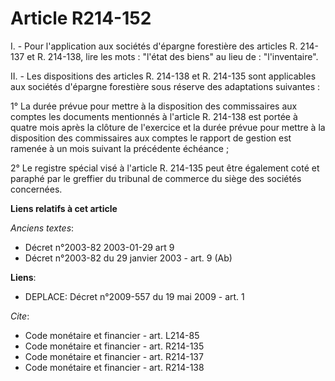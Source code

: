 # Article R214-152

I. - Pour l'application aux sociétés d'épargne forestière des articles R. 214-137 et R. 214-138, lire les mots : "l'état des
biens" au lieu de : "l'inventaire".

II. - Les dispositions des articles R. 214-138 et R. 214-135 sont applicables aux sociétés d'épargne forestière sous réserve
des adaptations suivantes :

1° La durée prévue pour mettre à la disposition des commissaires aux comptes les documents mentionnés à l'article R. 214-138
est portée à quatre mois après la clôture de l'exercice et la durée prévue pour mettre à la disposition des commissaires aux
comptes le rapport de gestion est ramenée à un mois suivant la précédente échéance ;

2° Le registre spécial visé à l'article R. 214-135 peut être également coté et paraphé par le greffier du tribunal de
commerce du siège des sociétés concernées.

**Liens relatifs à cet article**

_Anciens textes_:

  - Décret n°2003-82 2003-01-29 art 9
  - Décret n°2003-82 du 29 janvier 2003 - art. 9 (Ab)

**Liens**:

  - DEPLACE: Décret n°2009-557 du 19 mai 2009 - art. 1

_Cite_:

  - Code monétaire et financier - art. L214-85
  - Code monétaire et financier - art. R214-135
  - Code monétaire et financier - art. R214-137
  - Code monétaire et financier - art. R214-138
